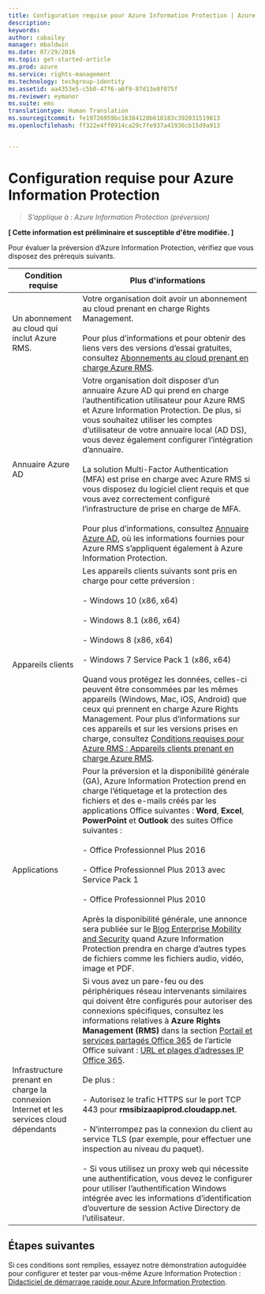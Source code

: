 ```yaml
---
title: Configuration requise pour Azure Information Protection | Azure RMS
description: 
keywords: 
author: cabailey
manager: mbaldwin
ms.date: 07/29/2016
ms.topic: get-started-article
ms.prod: azure
ms.service: rights-management
ms.technology: techgroup-identity
ms.assetid: aa4353e5-c5b0-47f6-a6f9-87d13e8f075f
ms.reviewer: eymanor
ms.suite: ems
translationtype: Human Translation
ms.sourcegitcommit: fe19726959bc16384120b610183c392031519813
ms.openlocfilehash: ff322e4ff0914ca29c7fe937a41936cb15d9a913


---
```


# Configuration requise pour Azure Information Protection

>*S’applique à : Azure Information Protection (préversion)*

**[ Cette information est préliminaire et susceptible d'être modifiée. ]**

Pour évaluer la préversion d’Azure Information Protection, vérifiez que vous disposez des prérequis suivants. 

|Condition requise|Plus d'informations|
|---------------|--------------------|
|Un abonnement au cloud qui inclut Azure RMS.|Votre organisation doit avoir un abonnement au cloud prenant en charge Rights Management.<br /><br />Pour plus d’informations et pour obtenir des liens vers des versions d’essai gratuites, consultez [Abonnements au cloud prenant en charge Azure RMS](../get-started/requirements-subscriptions.md).|
|Annuaire Azure AD|Votre organisation doit disposer d’un annuaire Azure AD qui prend en charge l’authentification utilisateur pour Azure RMS et Azure Information Protection. De plus, si vous souhaitez utiliser les comptes d’utilisateur de votre annuaire local (AD DS), vous devez également configurer l’intégration d’annuaire.<br /><br />La solution Multi-Factor Authentication (MFA) est prise en charge avec Azure RMS si vous disposez du logiciel client requis et que vous avez correctement configuré l’infrastructure de prise en charge de MFA.<br /><br />Pour plus d’informations, consultez [Annuaire Azure AD](../get-started/requirements-azure-ad.md), où les informations fournies pour Azure RMS s’appliquent également à Azure Information Protection.|
|Appareils clients|Les appareils clients suivants sont pris en charge pour cette préversion :<br /><br />- Windows 10 (x86, x64)<br /><br />- Windows 8.1 (x86, x64)<br /><br />- Windows 8 (x86, x64)<br /><br />- Windows 7 Service Pack 1 (x86, x64)<br /><br />Quand vous protégez les données, celles-ci peuvent être consommées par les mêmes appareils (Windows, Mac, iOS, Android) que ceux qui prennent en charge Azure Rights Management. Pour plus d’informations sur ces appareils et sur les versions prises en charge, consultez [Conditions requises pour Azure RMS : Appareils clients prenant en charge Azure RMS](../get-started/requirements-client-devices.md).|
|Applications|Pour la préversion et la disponibilité générale (GA), Azure Information Protection prend en charge l’étiquetage et la protection des fichiers et des e-mails créés par les applications Office suivantes : **Word**, **Excel**, **PowerPoint** et **Outlook** des suites Office suivantes :<br /><br />- Office Professionnel Plus 2016<br /><br />- Office Professionnel Plus 2013 avec Service Pack 1<br /><br />- Office Professionnel Plus 2010<br /><br />Après la disponibilité générale, une annonce sera publiée sur le [Blog Enterprise Mobility and Security](https://blogs.technet.microsoft.com/enterprisemobility/?product=azure-rights-management-services) quand Azure Information Protection prendra en charge d’autres types de fichiers comme les fichiers audio, vidéo, image et PDF.|
|Infrastructure prenant en charge la connexion Internet et les services cloud dépendants|Si vous avez un pare-feu ou des périphériques réseau intervenants similaires qui doivent être configurés pour autoriser des connexions spécifiques, consultez les informations relatives à **Azure Rights Management (RMS)** dans la section [Portail et services partagés Office 365](https://support.office.com/article/Office-365-URLs-and-IP-address-ranges-8548a211-3fe7-47cb-abb1-355ea5aa88a2#BKMK_Portal-identity) de l’article Office suivant : [URL et plages d’adresses IP Office 365](https://support.office.com/en-US/article/Office-365-URLs-and-IP-address-ranges-8548a211-3fe7-47cb-abb1-355ea5aa88a2).<br /><br />De plus :<br /><br />- Autorisez le trafic HTTPS sur le port TCP 443 pour **rmsibizaapiprod.cloudapp.net**.<br /><br />- N’interrompez pas la connexion du client au service TLS (par exemple, pour effectuer une inspection au niveau du paquet). <br /><br />- Si vous utilisez un proxy web qui nécessite une authentification, vous devez le configurer pour utiliser l’authentification Windows intégrée avec les informations d’identification d’ouverture de session Active Directory de l’utilisateur.|

## Étapes suivantes

Si ces conditions sont remplies, essayez notre démonstration autoguidée pour configurer et tester par vous-même Azure Information Protection : [Didacticiel de démarrage rapide pour Azure Information Protection](infoprotect-quick-start-tutorial.md).




<!--HONumber=Jul16_HO5-->


